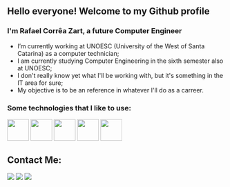 ## Hello everyone! Welcome to my Github profile 
### I'm Rafael Corrêa Zart, a future Computer Engineer

-  I’m currently working at UNOESC (University of the West of Santa Catarina) as a computer technician;
-  I am currently studying Computer Engineering in the sixth semester also at UNOESC;
-  I don't really know yet what I'll be working with, but it's something in the IT area for sure;
-  My objective is to be an reference in whatever I'll do as a carreer.

### Some technologies that I like to use:

<img src="https://cdn.jsdelivr.net/gh/devicons/devicon@latest/icons/c/c-original.svg" width="50" height="50"/>  <img src="https://cdn.jsdelivr.net/gh/devicons/devicon@latest/icons/mysql/mysql-plain-wordmark.svg" width="50" height="50"/>  <img src="https://cdn.jsdelivr.net/gh/devicons/devicon@latest/icons/python/python-original.svg" width="50" height="50"/>  <img src="https://cdn.jsdelivr.net/gh/devicons/devicon@latest/icons/matlab/matlab-original.svg" width="50" height="50"/>  <img src="https://cdn.jsdelivr.net/gh/devicons/devicon@latest/icons/latex/latex-original.svg" width="50" height="50"/>
          
          
          

## Contact Me:

<div>
<a href="https://www.linkedin.com/in/rafaelczart" target="_blank"><img loading="lazy" src="https://img.shields.io/badge/-LinkedIn-%230077B5?style=for-the-badge&logo=linkedin&logoColor=white" target="_blank"></a>      <a href="mailto:rafaelcorreazart@gmail.com"><img loading="lazy" src="https://img.shields.io/badge/Gmail-D14836?style=for-the-badge&logo=gmail&logoColor=white" target="_blank"></a>    
<a href="https://instagram.com/rafaelczart" target="_blank"><img loading="lazy" src="https://img.shields.io/badge/-Instagram-%23E4405F?style=for-the-badge&logo=instagram&logoColor=white" target="_blank"></a> 
</div>
